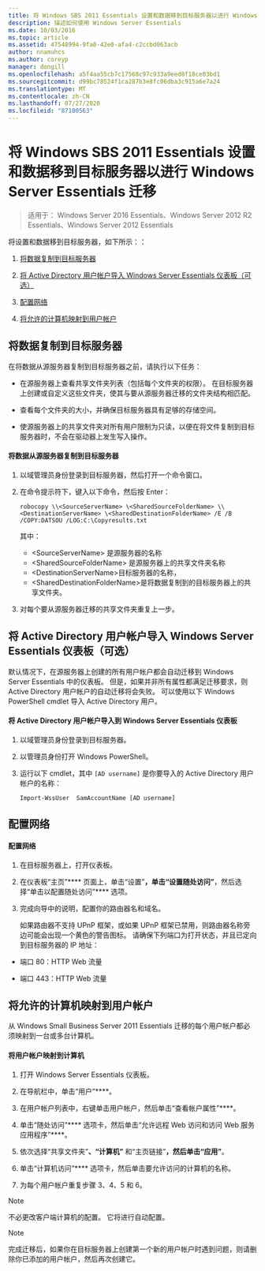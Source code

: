 ```yaml
---
title: 将 Windows SBS 2011 Essentials 设置和数据移到目标服务器以进行 Windows Server Essentials 迁移
description: 描述如何使用 Windows Server Essentials
ms.date: 10/03/2016
ms.topic: article
ms.assetid: 47548994-9fa0-42e0-afa4-c2ccbd063acb
author: nnamuhcs
ms.author: coreyp
manager: dongill
ms.openlocfilehash: a5f4aa55cb7c17568c97c933a9eed8f18ce03bd1
ms.sourcegitcommit: d99bc78524f1ca287b3e8fc06dba3c915a6e7a24
ms.translationtype: MT
ms.contentlocale: zh-CN
ms.lasthandoff: 07/27/2020
ms.locfileid: "87180563"
---
```

# <a name="move-windows-sbs-2011-essentials-settings-and-data-to-the-destination-server-for-windows-server-essentials-migration"></a>将 Windows SBS 2011 Essentials 设置和数据移到目标服务器以进行 Windows Server Essentials 迁移

>适用于： Windows Server 2016 Essentials、Windows Server 2012 R2 Essentials、Windows Server 2012 Essentials

将设置和数据移到目标服务器，如下所示：：


1.  [将数据复制到目标服务器](Move-Windows-SBS-2011-Essentials-to-the-Destination-Server-for-migration.md#BKMK_CopyData)

2.  [将 Active Directory 用户帐户导入 Windows Server Essentials 仪表板（可选）](Move-Windows-SBS-2011-Essentials-to-the-Destination-Server-for-migration.md#BKMK_ImportADaccounts)

3.  [配置网络](Move-Windows-SBS-2011-Essentials-to-the-Destination-Server-for-migration.md#BKMK_Network)

4.  [将允许的计算机映射到用户帐户](Move-Windows-SBS-2011-Essentials-to-the-Destination-Server-for-migration.md#BKMK_MapPermittedComputers)

##  <a name="copy-data-to-the-destination-server"></a><a name="BKMK_CopyData"></a>将数据复制到目标服务器
 在将数据从源服务器复制到目标服务器之前，请执行以下任务：

-   在源服务器上查看共享文件夹列表（包括每个文件夹的权限）。 在目标服务器上创建或自定义这些文件夹，使其与要从源服务器迁移的文件夹结构相匹配。

-   查看每个文件夹的大小，并确保目标服务器具有足够的存储空间。

-   使源服务器上的共享文件夹对所有用户限制为只读，以便在将文件复制到目标服务器时，不会在驱动器上发生写入操作。

#### <a name="to-copy-data-from-the-source-server-to-the-destination-server"></a>将数据从源服务器复制到目标服务器

1.  以域管理员身份登录到目标服务器，然后打开一个命令窗口。

2.  在命令提示符下，键入以下命令，然后按 Enter：

    `robocopy \\<SourceServerName> \<SharedSourceFolderName> \\<DestinationServerName> \<SharedDestinationFolderName> /E /B /COPY:DATSOU /LOG:C:\Copyresults.txt`

     其中：
     - \<SourceServerName\> 是源服务器的名称
     - \<SharedSourceFolderName\> 是源服务器上的共享文件夹名称
     - \<DestinationServerName\>目标服务器的名称，
     - \<SharedDestinationFolderName\>是将数据复制到的目标服务器上的共享文件夹。

3.  对每个要从源服务器迁移的共享文件夹重复上一步。

##  <a name="import-active-directory-user-accounts-to-the-windows-server-essentials-dashboard-optional"></a><a name="BKMK_ImportADaccounts"></a>将 Active Directory 用户帐户导入 Windows Server Essentials 仪表板（可选）
 默认情况下，在源服务器上创建的所有用户帐户都会自动迁移到 Windows Server Essentials 中的仪表板。 但是，如果并非所有属性都满足迁移要求，则 Active Directory 用户帐户的自动迁移将会失败。 可以使用以下 Windows PowerShell cmdlet 导入 Active Directory 用户。

#### <a name="to-import-an-active-directory-user-account-to-the-windows-server-essentials-dashboard"></a>将 Active Directory 用户帐户导入到 Windows Server Essentials 仪表板

1.  以域管理员身份登录到目标服务器。

2.  以管理员身份打开 Windows PowerShell。

3.  运行以下 cmdlet，其中 `[AD username]` 是你要导入的 Active Directory 用户帐户的名称：

     `Import-WssUser  SamAccountName [AD username]`

##  <a name="configure-the-network"></a><a name="BKMK_Network"></a>配置网络

#### <a name="to-configure-the-network"></a>配置网络

1. 在目标服务器上，打开仪表板。

2. 在仪表板“主页”**** 页面上，单击“设置”****，单击“设置随处访问”****，然后选择“单击以配置随处访问”**** 选项。

3. 完成向导中的说明，配置你的路由器名和域名。

   如果路由器不支持 UPnP 框架，或如果 UPnP 框架已禁用，则路由器名称旁边可能会出现一个黄色的警告图标。 请确保下列端口为打开状态，并且已定向到目标服务器的 IP 地址：

-   端口 80：HTTP Web 流量

-   端口 443：HTTP Web 流量

##  <a name="map-permitted-computers-to-user-accounts"></a><a name="BKMK_MapPermittedComputers"></a>将允许的计算机映射到用户帐户
 从 Windows Small Business Server 2011 Essentials 迁移的每个用户帐户都必须映射到一台或多台计算机。

#### <a name="to-map-user-accounts-to-computers"></a>将用户帐户映射到计算机

1.  打开 Windows Server Essentials 仪表板。

2.  在导航栏中，单击“用户”****。

3.  在用户帐户列表中，右键单击用户帐户，然后单击“查看帐户属性”****。

4.  单击“随处访问”**** 选项卡，然后单击“允许远程 Web 访问和访问 Web 服务应用程序”****。

5.  依次选择“共享文件夹”****、“计算机”**** 和“主页链接”****，然后单击“应用”****。

6.  单击“计算机访问”**** 选项卡，然后单击要允许访问的计算机的名称。

7.  为每个用户帐户重复步骤 3、4、5 和 6。

> [!NOTE]
>  不必更改客户端计算机的配置。 它将进行自动配置。

> [!NOTE]
>  完成迁移后，如果你在目标服务器上创建第一个新的用户帐户时遇到问题，则请删除你已添加的用户帐户，然后再次创建它。
